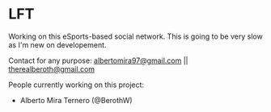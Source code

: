 # LFT

Working on this eSports-based social network.
This is going to be very slow as I'm new on developement.

Contact for any purpose: albertomira97@gmail.com || therealberoth@gmail.com

People currently working on this project:
- Alberto Mira Ternero (@BerothW)
